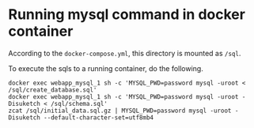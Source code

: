 # Running mysql command in docker container

According to the `docker-compose.yml`, this directory is mounted as `/sql`.

To execute the sqls to a running container, do the following.

```
docker exec webapp_mysql_1 sh -c 'MYSQL_PWD=password mysql -uroot < /sql/create_database.sql'
docker exec webapp_mysql_1 sh -c 'MYSQL_PWD=password mysql -uroot -Disuketch < /sql/schema.sql'
zcat /sql/initial_data.sql.gz | MYSQL_PWD=password mysql -uroot -Disuketch --default-character-set=utf8mb4
```
